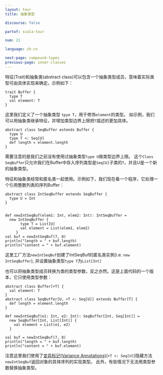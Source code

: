 ```yaml
---
layout: tour
title: 抽象类型

discourse: false

partof: scala-tour

num: 21

language: zh-cn

next-page: compound-types
previous-page: inner-classes
---
```

特征(Trait)和抽象类(abstract class)可以包含一个抽象类型成员，意味着实际类型可由具体实现来确定。示例如下：
```$scala
trait Buffer {
  type T
  val element: T
}
```
这里我们定义了一个抽象类型 `tpye T`，用于修饰`element`的类型。
如示例，我们可以用抽象类继承特征，并增加类型边界上限把`T`描述的更加具体。
```$scala
abstract class SeqBuffer extends Buffer {
  type U
  type T <: Seq[U]
  def length = element.length
}
```
需要注意的是我们之前没有使用过抽象类型`type U`做类型边界上限。
这个`Class SeqBuffer`只允许我们在Buffer中存入序列类型是`Seq[U]`子类的`T`，并且U是一个新的抽象类型。

特征和抽象类经常和匿名类一起使用。示例如下，我们现在看一个程序，它处理一个引用整数列表的序列Buffer：

```$scala
abstract class IntSeqBuffer extends SeqBuffer {
  type U = Int
}


def newIntSeqBuf(elem1: Int, elem2: Int): IntSeqBuffer =
  new IntSeqBuffer {
       type T = List[U]
       val element = List(elem1, elem2)
     }
val buf = newIntSeqBuf(7, 8)
println("length = " + buf.length)
println("content = " + buf.element)
```

这里工厂方法`newIntSeqBuf`创建了IntSeqBuf的匿名类实例(i.e. `new IntSeqBuffer`),
并设置抽象类型`type T`为`List[Int]`



也可以将抽象类型成员转换为类的类型参数，反之亦然。这是上面代码的一个版本，它只使用类型参数：
```$scala
abstract class Buffer[+T] {
  val element: T
}
abstract class SeqBuffer[U, +T <: Seq[U]] extends Buffer[T] {
  def length = element.length
}

def newIntSeqBuf(e1: Int, e2: Int): SeqBuffer[Int, Seq[Int]] =
  new SeqBuffer[Int, List[Int]] {
    val element = List(e1, e2)
  }

val buf = newIntSeqBuf(7, 8)
println("length = " + buf.length)
println("content = " + buf.element)
```

注意这里我们使用了[变异标记(Variance Annotations)](https://docs.scala-lang.org/zh-cn/tour/variances.html)(`+T <: Seq[U]`)隐藏方法`newIntSeqBuf`返回对象的具体序列的实现类型。
此外，有些情况下无法用类型参数替换抽象类型。
